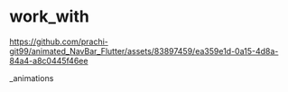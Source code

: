 # work_with

https://github.com/prachi-git99/animated_NavBar_Flutter/assets/83897459/ea359e1d-0a15-4d8a-84a4-a8c0445f46ee

_animations

